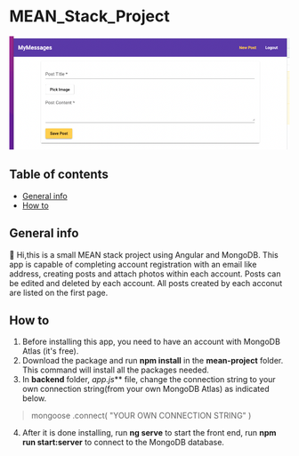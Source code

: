 # MEAN_Stack_Project
<img width="1000" alt="1" src="startpage.png">

## Table of contents
* [General info](#general-info)
* [How to](#how-to)

## General info
👋 Hi,this is a small MEAN stack project using Angular and MongoDB. This app is capable of completing account registration with an email like address, creating posts and attach photos within each account. Posts can be edited and deleted by each account. All posts created by each acconut are listed on the first page.

## How to
1. Before installing this app, you need to have an account with MongoDB Atlas (it's free).
2. Download the package and run **npm install** in the __mean-project__ folder. This command will install all the packages needed.
3. In __backend__ folder, _app.js_** file, change the connection string to your own connection string(from your own MongoDB Atlas) as indicated below.
> mongoose
>   .connect(
>     "YOUR OWN CONNECTION STRING"
>   )
4. After it is done installing, run **ng serve** to start the front end, run **npm run start:server** to connect to the MongoDB database.
